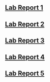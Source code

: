 
<br/>

## [Lab Report 1](lab-report-1-week-2.html)

## [Lab Report 2](lab-report-2-week-4.html)

## [Lab Report 3](lab-report-3-week-6.html)

## [Lab Report 4](lab-report-4-week-8.html)

## [Lab Report 5](lab-report-5-week-10.html)

